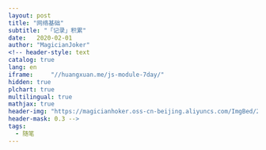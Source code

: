 ```yaml
---
layout: post
title: "网络基础"
subtitle: "「记录」积累"
date:   2020-02-01
author: "MagicianJoker"
<!-- header-style: text
catalog: true
lang: en
iframe:     "//huangxuan.me/js-module-7day/"
hidden: true
plchart: true
multilingual: true
mathjax: true
header-img: "https://magicianhoker.oss-cn-beijing.aliyuncs.com/ImgBed/20210115192459.jpg"
header-mask: 0.3 -->
tags:
  - 随笔
---
```


